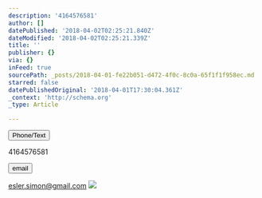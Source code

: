```yaml
---
description: '4164576581'
author: []
datePublished: '2018-04-02T02:25:21.840Z'
dateModified: '2018-04-02T02:25:21.339Z'
title: ''
publisher: {}
via: {}
inFeed: true
sourcePath: _posts/2018-04-01-fe22b051-d472-4f0c-8c0a-65f1f1f958ec.md
starred: false
datePublishedOriginal: '2018-04-01T17:30:04.361Z'
_context: 'http://schema.org'
_type: Article

---
```

<button data-role="cta" style="">Phone/Text</button>

4164576581

<button data-role="cta" style="">email</button>

esler.simon@gmail.com
![](https://the-grid-user-content.s3-us-west-2.amazonaws.com/6ca7306b-66f8-4701-8360-15b5de723a2c.png)